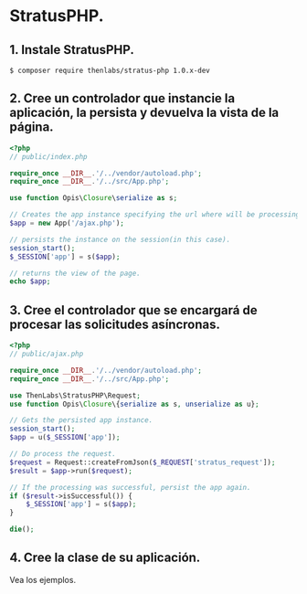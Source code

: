 
# StratusPHP.

## 1. Instale StratusPHP.

    $ composer require thenlabs/stratus-php 1.0.x-dev

## 2. Cree un controlador que instancie la aplicación, la persista y devuelva la vista de la página.

```php
<?php
// public/index.php

require_once __DIR__.'/../vendor/autoload.php';
require_once __DIR__.'/../src/App.php';

use function Opis\Closure\serialize as s;

// Creates the app instance specifying the url where will be processing the requests.
$app = new App('/ajax.php');

// persists the instance on the session(in this case).
session_start();
$_SESSION['app'] = s($app);

// returns the view of the page.
echo $app;
```

## 3. Cree el controlador que se encargará de procesar las solicitudes asíncronas.

```php
<?php
// public/ajax.php

require_once __DIR__.'/../vendor/autoload.php';
require_once __DIR__.'/../src/App.php';

use ThenLabs\StratusPHP\Request;
use function Opis\Closure\{serialize as s, unserialize as u};

// Gets the persisted app instance.
session_start();
$app = u($_SESSION['app']);

// Do process the request.
$request = Request::createFromJson($_REQUEST['stratus_request']);
$result = $app->run($request);

// If the processing was successful, persist the app again.
if ($result->isSuccessful()) {
    $_SESSION['app'] = s($app);
}

die();
```

## 4. Cree la clase de su aplicación.

Vea los ejemplos.